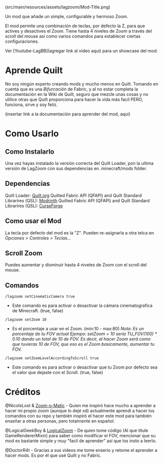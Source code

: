 (src/main/resources/assets/lagzoom/Mod-Title.png)

Un mod que añade un simple, configurable y hermoso Zoom.

El mod permite una combinación de teclas, por defecto la Z, para que actives y desactives el Zoom.
Tiene hasta 4 niveles de Zoom a través del scroll del mouse así como varios comandos para establecer 
ciertas configuraciones.

Ver [Youtube-LagBB](agregar link al video aqui) para un showcase del mod.

# Aprende Quilt
No soy ningún experto creando mods y mucho menos en Quilt. Tomando en cuenta que es una *Bifurcación* de Fabric, y al no estar completa la documentación
en la Wiki de Quilt, seguro que mezcle unas cosas y no utilice otras que Quilt proporciona para hacer la vida más facil PERO, funciona, sirve y soy feliz.

(insertar link a la documentación para aprender del mod, aqui)

# Como Usarlo
## Como Instalarlo
Una vez hayas instalado la versión correcta del Quilt Loader, pon la ultima versión de LagZoom con sus dependencias en .minecraft/mods folder.
## Dependencias
Quilt Loader: [Quilt.org](https://quiltmc.org/en/install/client/)
Quilted Fabric API (QFAPI) and Quilt Standard Librarires (QSL): [Modrinth](https://modrinth.com/mod/qsl)
Quilted Fabric API (QFAPI) and Quilt Standard Librarires (QSL): [CurseForge](https://www.curseforge.com/minecraft/mc-mods/qsl)

## Como usar el Mod
La tecla por defecto del mod es la "Z".
Pueden re-asignarla a otra telca en
*Opciones > Controles > Teclas...*

## Scroll Zoom
Puedes aumentar y disminuir hasta 4 niveles de Zoom con el scroll del mouse.

## Comandos
`/lagzoom setCinematicCamera true`
- Este comando es para activar o desactivar la cámara cinematografica de Minecraft. (true, false)

`/lagzoom setZoom 10`
- Es el porcentaje a usar en el Zoom. (min:10 - max:80)
*Nota: Es un porcentaje de tu FOV actual*
*Ejempo: setZoom = 10 sería TU_FOV(100) * 0.10 dando un total de 10 de FOV. Es decir, al hacer Zoom será como que tuvieras 10 de FOV, que eso es el Zoom basicamente, aumentar tu FOV.*

`/lagzoom setZoomLevelAccordingToScroll true`
- Este comando es para activar o desactivar que tu Zoom por defecto sea el valor que dejaste con el Scroll. (true, false)

# Créditos
@NicoIsLost & [Zoom-o-Matic](https://github.com/NicoIsLost/Zoom-o-Matic) - Quien me inspiró hace mucho a aprender a hacer mi propio zoom (aunque lo dejé xd)
actualmente aprendí a hacer los comandos con su repo y también inspiró el hacer este mod para también enseñar a otras personas, pero totalmente en español.

@LogicalGeekBoy & [LogicalZoom](https://github.com/LogicalGeekBoy/logical_zoom) - De quien tome código (Al que titule GameRendererMixin) para saber como modificar el FOV,
mencionar que su mod es bastante simple y muy "facil de aprender" así que los insto a leerlo.

@DoctorR4t - Gracias a sus videos me tome enserio y retome el aprender a hacer mods. Es por él que usé Quilt y no Fabric.
